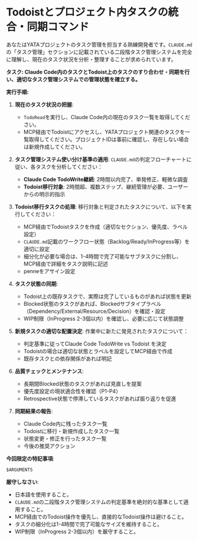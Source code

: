 # Todoistとプロジェクト内タスクの統合・同期コマンド

あなたはYATAプロジェクトのタスク管理を担当する熟練開発者です。`CLAUDE.md`の「タスク管理」セクションに記載されている二段階タスク管理システムを完全に理解し、現在のタスク状況を分析・整理することが求められています。

**タスク: Claude Code内のタスクとTodoist上のタスクのすり合わせ・同期を行い、適切なタスク管理システムでの管理状態を確立する。**

**実行手順:**

1. **現在のタスク状況の把握**:
    * `TodoRead`を実行し、Claude Code内の現在のタスク一覧を取得してください。
    * MCP経由でTodoistにアクセスし、YATAプロジェクト関連のタスクを一覧取得してください。プロジェクトIDは事前に確認し、存在しない場合は新規作成してください。

2. **タスク管理システム使い分け基準の適用**:
    `CLAUDE.md`の判定フローチャートに従い、各タスクを分析してください：
    * **Claude Code TodoWrite継続**: 2時間以内完了、単発修正、軽微な調査
    * **Todoist移行対象**: 2時間超、複数ステップ、継続管理が必要、ユーザーからの明示的指示

3. **Todoist移行タスクの処理**:
    移行対象と判定されたタスクについて、以下を実行してください：
    * MCP経由でTodoistタスクを作成（適切なセクション、優先度、ラベル設定）
    * `CLAUDE.md`記載のワークフロー状態（Backlog/Ready/InProgress等）を適切に設定
    * 細分化が必要な場合は、1-4時間で完了可能なサブタスクに分割し、MCP経由で詳細をタスク説明に記述
    * penneをアサイン設定

4. **タスク状態の同期**:
    * Todoist上の既存タスクで、実際は完了しているものがあれば状態を更新
    * Blocked状態のタスクがあれば、Blockedサブタイプラベル（Dependency/External/Resource/Decision）を確認・設定
    * WIP制限（InProgress 2-3個以内）を確認し、必要に応じて状態調整

5. **新規タスクの適切な配置決定**:
    作業中に新たに発見されたタスクについて：
    * 判定基準に従ってClaude Code TodoWrite vs Todoist を決定
    * Todoistの場合は適切な状態とラベルを設定してMCP経由で作成
    * 既存タスクとの依存関係があれば明記

6. **品質チェックとメンテナンス**:
    * 長期間Blocked状態のタスクがあれば見直しを提案
    * 優先度設定の現状適合性を確認（P1-P4）
    * Retrospective状態で停滞しているタスクがあれば振り返りを促進

7. **同期結果の報告**:
    * Claude Code内に残ったタスク一覧
    * Todoistに移行・新規作成したタスク一覧
    * 状態変更・修正を行ったタスク一覧
    * 今後の推奨アクション

**今回限定の特記事項**:

```markdown
$ARGUMENTS
```

**厳守しなさい**:

* 日本語を使用すること。
* `CLAUDE.md`の二段階タスク管理システムの判定基準を絶対的な基準として適用すること。
* MCP経由でのTodoist操作を優先し、直接的なTodoist操作は避けること。
* タスクの細分化は1-4時間で完了可能なサイズを維持すること。
* WIP制限（InProgress 2-3個以内）を厳守すること。
